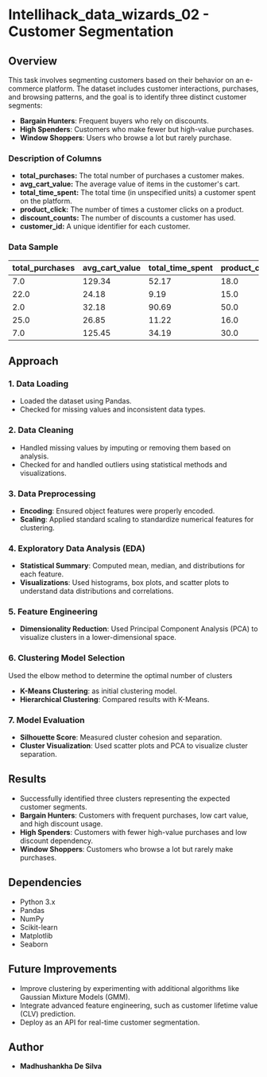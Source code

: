 # Intellihack_data_wizards_02 - Customer Segmentation

## Overview
This task involves segmenting customers based on their behavior on an e-commerce platform. The dataset includes customer interactions, purchases, and browsing patterns, and the goal is to identify three distinct customer segments:
- **Bargain Hunters**: Frequent buyers who rely on discounts.
- **High Spenders**: Customers who make fewer but high-value purchases.
- **Window Shoppers**: Users who browse a lot but rarely purchase.

### Description of Columns

*   **total\_purchases:** The total number of purchases a customer makes.
*   **avg\_cart\_value:** The average value of items in the customer's cart.
*   **total\_time\_spent:** The total time (in unspecified units) a customer spent on the platform.
*   **product\_click:** The number of times a customer clicks on a product.
*   **discount\_counts:** The number of discounts a customer has used.
*   **customer\_id:** A unique identifier for each customer.

### Data Sample

| total_purchases | avg_cart_value | total_time_spent | product_click | discount_counts | customer_id |
|-----------------|----------------|-------------------|---------------|-----------------|-------------|
| 7.0             | 129.34         | 52.17             | 18.0          | 0.0             | CM00000     |
| 22.0            | 24.18          | 9.19              | 15.0          | 7.0             | CM00001     |
| 2.0             | 32.18          | 90.69             | 50.0          | 2.0             | CM00002     |
| 25.0            | 26.85          | 11.22             | 16.0          | 10.0            | CM00003     |
| 7.0             | 125.45         | 34.19             | 30.0          | 3.0             | CM00004     |

## Approach
### 1. Data Loading
- Loaded the dataset using Pandas.
- Checked for missing values and inconsistent data types.

### 2. Data Cleaning
- Handled missing values by imputing or removing them based on analysis.
- Checked for and handled outliers using statistical methods and visualizations.

### 3. Data Preprocessing
- **Encoding**: Ensured object features were properly encoded.
- **Scaling**: Applied standard scaling to standardize numerical features for clustering.

### 4. Exploratory Data Analysis (EDA)
- **Statistical Summary**: Computed mean, median, and distributions for each feature.
- **Visualizations**: Used histograms, box plots, and scatter plots to understand data distributions and correlations.

### 5. Feature Engineering
- **Dimensionality Reduction**: Used Principal Component Analysis (PCA) to visualize clusters in a lower-dimensional space.

### 6. Clustering Model Selection
  Used the elbow method to determine the optimal number of clusters
- **K-Means Clustering**: as initial clustering model.
- **Hierarchical Clustering**: Compared results with K-Means.

### 7. Model Evaluation
- **Silhouette Score**: Measured cluster cohesion and separation.
- **Cluster Visualization**: Used scatter plots and PCA to visualize cluster separation.

## Results
- Successfully identified three clusters representing the expected customer segments.
- **Bargain Hunters**: Customers with frequent purchases, low cart value, and high discount usage.
- **High Spenders**: Customers with fewer high-value purchases and low discount dependency.
- **Window Shoppers**: Customers who browse a lot but rarely make purchases.

## Dependencies
- Python 3.x
- Pandas
- NumPy
- Scikit-learn
- Matplotlib
- Seaborn

## Future Improvements
- Improve clustering by experimenting with additional algorithms like Gaussian Mixture Models (GMM).
- Integrate advanced feature engineering, such as customer lifetime value (CLV) prediction.
- Deploy as an API for real-time customer segmentation.

## Author
- **Madhushankha De Silva**


